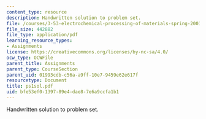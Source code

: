 ```yaml
---
content_type: resource
description: Handwritten solution to problem set.
file: /courses/3-53-electrochemical-processing-of-materials-spring-2001/bfe53ef0139789e4dae87e6a9ccfa1b1_ps1sol.pdf
file_size: 442882
file_type: application/pdf
learning_resource_types:
- Assignments
license: https://creativecommons.org/licenses/by-nc-sa/4.0/
ocw_type: OCWFile
parent_title: Assignments
parent_type: CourseSection
parent_uid: 01993cdb-c56a-a9ff-10e7-9459e62e617f
resourcetype: Document
title: ps1sol.pdf
uid: bfe53ef0-1397-89e4-dae8-7e6a9ccfa1b1
---
```

Handwritten solution to problem set.